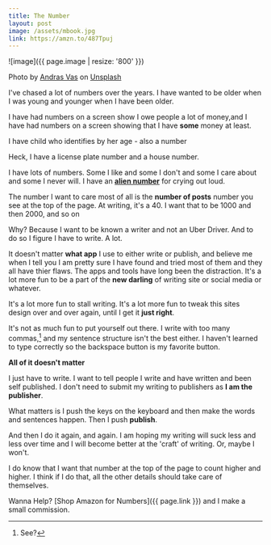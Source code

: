 ```yaml
---
title: The Number
layout: post
image: /assets/mbook.jpg
link: https://amzn.to/487Tpuj
---
```


![image]({{ page.image | resize: '800' }})

Photo by <a href="https://unsplash.com/@wasdrew?utm_content=creditCopyText&utm_medium=referral&utm_source=unsplash">Andras Vas</a> on <a href="https://unsplash.com/photos/macbook-pro-turned-on-Bd7gNnWJBkU?utm_content=creditCopyText&utm_medium=referral&utm_source=unsplash">Unsplash</a>

I've chased a lot of numbers over the years. I have wanted to be older when I was young and younger when I have been older. 

I have had numbers on a screen show I owe people a lot of money,and I have had numbers on a screen showing that I have **some** money at least. 

I have child who identifies by her age - also a number

Heck, I have a license plate number and a house number. 

I have lots of numbers. Some I like and some I don't and some I care about and some I never will. I have an [**alien number**](https://www.google.com/search?q=alien+number) for crying out loud.

The number I want to care most of all is the **number of posts** number you see at the top of the page. At writing, it's a 40. I want that to be 1000 and then 2000, and so on

Why? Because I want to be known a writer and not an Uber Driver. And to do so I figure I have to write. A lot. 

It doesn't matter **what app** I use to either write or publish, and believe me when I tell you I am pretty sure I have found and tried most of them and they all have thier flaws. The apps and tools have long been the distraction. It's a lot more fun to be a part of the **new darling** of writing site or social media or whatever.

It's a lot more fun to stall writing. It's a lot more fun to tweak this sites design over and over again, until I get it **just right**. 

It's not as much  fun to put yourself out there. I write with too many commas,[^1] and my sentence structure isn't the best either. I haven't learned to type correctly so the backspace button is my favorite button. 

**All of it doesn't matter**

I just have to write. I want to tell people I write and have written and been self published. I don't need to submit my writing to publishers as **I am the publisher**. 

What matters is I push the keys on the keyboard and then make the words and sentences happen. Then I push **publish**. 

And then I do it again, and again. I am hoping my writing will suck less and less over time and I will become better at the 'craft' of writing. Or, maybe I won't. 

I do know that I want that number at the top of the page to count higher and higher. I think if I do that, all the other details should take care of themselves. 



Wanna Help? [Shop Amazon for Numbers]({{ page.link }}) and I make a small commission. 

[^1]: See?
